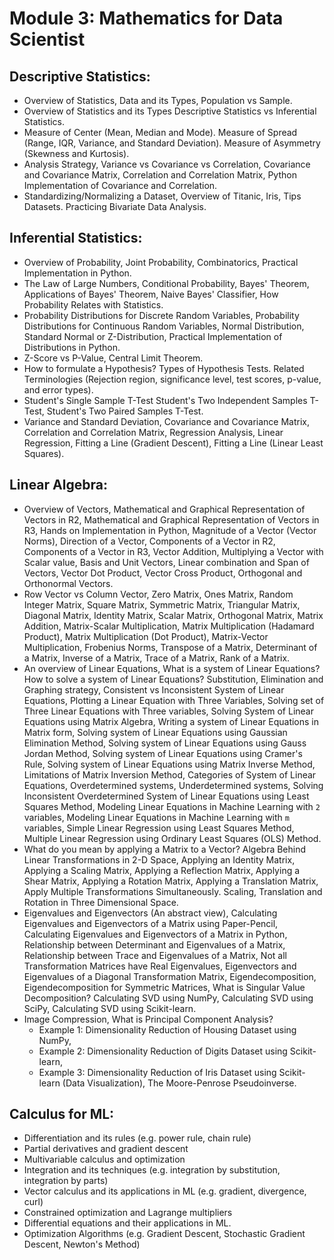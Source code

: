 # Module 3: Mathematics for Data Scientist

## Descriptive Statistics:
- Overview of Statistics, Data and its Types, Population vs Sample.
- Overview of Statistics and its Types Descriptive Statistics vs Inferential Statistics.
- Measure of Center (Mean, Median and Mode). Measure of Spread (Range, IQR, Variance, and Standard Deviation). Measure of Asymmetry (Skewness and Kurtosis).
- Analysis Strategy, Variance vs Covariance vs Correlation, Covariance and Covariance Matrix, Correlation and Correlation Matrix, Python Implementation of Covariance and Correlation.
- Standardizing/Normalizing a Dataset, Overview of Titanic, Iris, Tips Datasets. Practicing Bivariate Data Analysis.

## Inferential Statistics:
- Overview of Probability, Joint Probability, Combinatorics, Practical Implementation in Python.
- The Law of Large Numbers, Conditional Probability, Bayes' Theorem, Applications of Bayes' Theorem, Naive Bayes' Classifier, How Probability Relates with Statistics.
- Probability Distributions for Discrete Random Variables, Probability Distributions for Continuous Random Variables, Normal Distribution, Standard Normal or Z-Distribution, Practical Implementation of Distributions in Python.
- Z-Score vs P-Value, Central Limit Theorem.
- How to formulate a Hypothesis? Types of Hypothesis Tests. Related Terminologies (Rejection region, significance level, test scores, p-value, and error types).
- Student's Single Sample T-Test Student's Two Independent Samples T-Test, Student's Two Paired Samples T-Test.
- Variance and Standard Deviation, Covariance and Covariance Matrix, Correlation and Correlation Matrix, Regression Analysis, Linear Regression, Fitting a Line (Gradient Descent), Fitting a Line (Linear Least Squares).


## Linear Algebra:
- Overview of Vectors, Mathematical and Graphical Representation of Vectors in R2, Mathematical and Graphical Representation of Vectors in R3, Hands on Implementation in Python, Magnitude of a Vector (Vector Norms), Direction of a Vector, Components of a Vector in R2, Components of a Vector in R3, Vector Addition, Multiplying a Vector with Scalar value, Basis and Unit Vectors, Linear combination and Span of Vectors, Vector Dot Product, Vector Cross Product, Orthogonal and Orthonormal Vectors.
- Row Vector vs Column Vector, Zero Matrix, Ones Matrix, Random Integer Matrix, Square Matrix, Symmetric Matrix, Triangular Matrix, Diagonal Matrix, Identity Matrix, Scalar Matrix, Orthogonal Matrix, Matrix Addition, Matrix-Scalar Multiplication, Matrix Multiplication (Hadamard Product), Matrix Multiplication (Dot Product), Matrix-Vector Multiplication, Frobenius Norms, Transpose of a Matrix, Determinant of a Matrix, Inverse of a Matrix, Trace of a Matrix, Rank of a Matrix.
- An overview of Linear Equations, What is a system of Linear Equations? How to solve a system of Linear Equations? Substitution, Elimination and Graphing strategy, Consistent vs Inconsistent System of Linear Equations, Plotting a Linear Equation with Three Variables, Solving set of Three Linear Equations with Three variables, Solving System of Linear Equations using Matrix Algebra, Writing a system of Linear Equations in Matrix form, Solving system of Linear Equations using Gaussian Elimination Method, Solving system of Linear Equations using Gauss Jordan Method, Solving system of Linear Equations using Cramer's Rule, Solving system of Linear Equations using Matrix Inverse Method, Limitations of Matrix Inversion Method, Categories of System of Linear Equations, Overdetermined systems, Underdetermined systems, Solving Inconsistent Overdetermined System of Linear Equations using Least Squares Method, Modeling Linear Equations in Machine Learning with `2` variables, Modeling Linear Equations in Machine Learning with `m` variables, Simple Linear Regression using Least Squares Method, Multiple Linear Regression using Ordinary Least Squares (OLS) Method.
- What do you mean by applying a Matrix to a Vector? Algebra Behind Linear Transformations in 2-D Space, Applying an Identity Matrix, Applying a Scaling Matrix, Applying a Reflection Matrix, Applying a Shear Matrix, Applying a Rotation Matrix, Applying a Translation Matrix, Apply Multiple Transformations Simultaneously. Scaling, Translation and Rotation in Three Dimensional Space.
- Eigenvalues and Eigenvectors (An abstract view), Calculating Eigenvalues and Eigenvectors of a Matrix using Paper-Pencil, Calculating Eigenvalues and Eigenvectors of a Matrix in Python, Relationship between Determinant and Eigenvalues of a Matrix, Relationship between Trace and Eigenvalues of a Matrix, Not all Transformation Matrices have Real Eigenvalues, Eigenvectors and Eigenvalues of a Diagonal Transformation Matrix, Eigendecomposition, Eigendecomposition for Symmetric Matrices, What is Singular Value Decomposition? Calculating SVD using NumPy, Calculating SVD using SciPy, Calculating SVD using Scikit-learn.
- Image Compression, What is Principal Component Analysis?
	- Example 1: Dimensionality Reduction of Housing Dataset using NumPy,
	- Example 2: Dimensionality Reduction of Digits Dataset using Scikit-learn,
	- Example 3: Dimensionality Reduction of Iris Dataset using Scikit-learn (Data Visualization), The Moore-Penrose Pseudoinverse.

## Calculus for ML:
- Differentiation and its rules (e.g. power rule, chain rule)
- Partial derivatives and gradient descent
- Multivariable calculus and optimization
- Integration and its techniques (e.g. integration by substitution, integration by parts)
- Vector calculus and its applications in ML (e.g. gradient, divergence, curl)
- Constrained optimization and Lagrange multipliers
- Differential equations and their applications in ML.
- Optimization Algorithms (e.g. Gradient Descent, Stochastic Gradient Descent, Newton's Method)